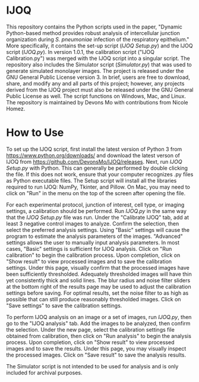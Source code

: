 # IJOQ
This repository contains the Python scripts used in the paper, "Dynamic Python-based method provides robust analysis of intercellular junction organization during *S. pneumoniae* infection of the respiratory epithelium." More specifically, it contains the set-up script (*IJOQ Setup.py*) and the IJOQ script (*IJOQ.py*). In version 1.0.1, the calibration script ("IJOQ Calibration.py") was merged with the IJOQ script into a singular script. The repository also includes the Simulator script (*Simulator.py*) that was used to generate simulated monolayer images. The project is released under the GNU General Public License version 3. In brief, users are free to download, share, and modify any and all parts of this project; however, any projects derived from the IJOQ project must also be released under the GNU General Public License as well. The script functions on Windows, Mac, and Linux. The repository is maintained by Devons Mo with contributions from Nicole Homez.

# How to Use

To set up the IJOQ script, first install the latest version of Python 3 from https://www.python.org/downloads/ and download the latest verson of IJOQ from https://github.com/DevonsMo/IJOQ/releases. Next, run *IJOQ Setup.py* with Python. This can generally be performed by double clicking the file. If this does not work, ensure that your computer recognizes .py files as Python executable files. The Setup script will install all the libraries required to run IJOQ: NumPy, Tkinter, and Pillow. On Mac, you may need to click on "Run" in the menu on the top of the screen after opening the file.

For each experimental protocol, junction of interest, cell type, or imaging settings, a calibration should be performed. Run *IJOQ.py* in the same way that the *IJOQ Setup.py* file was run. Under the "Calibrate IJOQ" tab, add at least 3 negative control images to analyze. Confirm the selection, then select the preferred analysis settings. Using "Basic" settings will cause the program to estimate the analysis parameters of the images. "Advanced" settings allows the user to manually input analysis parameters. In most cases, "Basic" settings is sufficient for IJOQ analysis. Click on "Run calibration" to begin the calibration process. Upon completion, click on "Show result" to view processed images and to save the calibration settings. Under this page, visually confirm that the processed images have been sufficiently thresholded. Adequately thresholded images will have thin yet consistently thick and solid lines. The blur radius and noise filter sliders at the bottom right of the results page may be used to adjust the calibration settings before saving. For optimal results, set the noise filter to as high as possible that can still produce reasonably thresholded images. Click on "Save settings" to save the calibration settings.

To perform IJOQ analysis on an image or a set of images, run *IJOQ.py*, then go to the "IJOQ analysis" tab. Add the images to be analyzed, then confirm the selection. Under the new page, select the calibration settings file obtained from calibration, then click on "Run analysis" to begin the analysis process. Upon completion, click on "Show result" to view processed images and to save the results. Under this page, you may visually inspect the processed images. Click on "Save result" to save the analysis results.

The Simulator script is not intended to be used for analysis and is only included for archival purposes.
